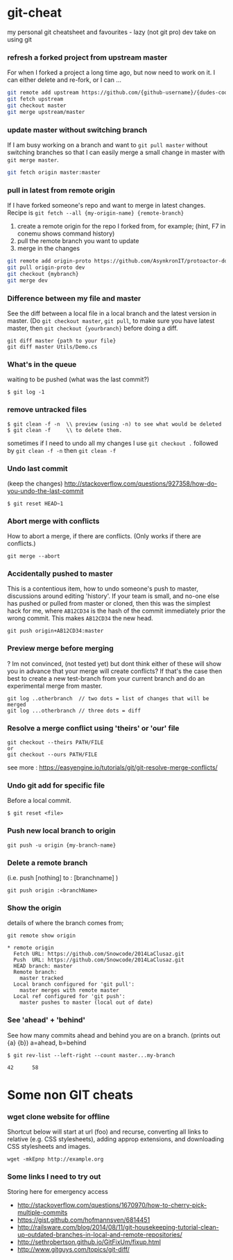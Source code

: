 # git-cheat
my personal git cheatsheet and favourites - lazy (not git pro) dev take on using git

### refresh a forked project from upstream master

For when I forked a project a long time ago, but now need to work on it. I can either delete and re-fork, or I can ...

```sh
git remote add upstream https://github.com/{github-username}/{dudes-cool-project}.git
git fetch upstream
git checkout master
git merge upstream/master
```

### update master without switching branch

If I am busy working on a branch and want to `git pull master` without switching branches so that I can easily merge a small change in master with `git merge master`. 

```sh
git fetch origin master:master
```

### pull in latest from remote origin

If I have forked someone's repo and want to merge in latest changes. Recipe is `git fetch --all {my-origin-name} {remote-branch}`

1. create a remote origin for the repo I forked from, for example; (hint, F7 in conemu shows command history)
2. pull the remote branch you want to update
3. merge in the changes

```sh
git remote add origin-proto https://github.com/AsynkronIT/protoactor-dotnet.git
git pull origin-proto dev
git checkout {mybranch}
git merge dev
```

### Difference between my file and master
See the diff between a local file in a local branch and the latest version in master. (Do `git checkout master`, `git pull`, to make sure you have latest master, then `git checkout {yourbranch}` before doing a diff. 
```
git diff master {path to your file}
git diff master Utils/Demo.cs
```

### What's in the queue 
waiting to be pushed (what was the last commit?)
```
$ git log -1
```

### remove untracked files
```
$ git clean -f -n  \\ preview (using -n) to see what would be deleted
$ git clean -f     \\ to delete them.
```
sometimes if I need to undo all my changes I use `git checkout .` followed by `git clean -f -n` then `git clean -f`

### Undo last commit 
(keep the changes) http://stackoverflow.com/questions/927358/how-do-you-undo-the-last-commit
```
$ git reset HEAD~1
```
### Abort merge with conflicts
How to abort a merge, if there are conflicts. (Only works if there are conflicts.)
```
git merge --abort
```
### Accidentally pushed to master
This is a contentious item, how to undo someone's push to master, discussions around editing 'history'. If your team is small, and no-one else has pushed or pulled from master or cloned, then this was the simplest hack for me, where `AB12CD34` is the hash of the commit immediately prior the wrong commit. This makes `AB12CD34` the new head. 
```
git push origin+AB12CD34:master
```

### Preview merge before merging
? Im not convinced, (not tested yet) but dont think either of these will show you in advance that your merge will create conflicts? 
If that's the case then best to create a new test-branch from your current branch and do an experimental merge from master.
```
git log ..otherbranch  // two dots = list of changes that will be merged 
git log ...otherbranch // three dots = diff
```

### Resolve a merge conflict using 'theirs' or 'our' file

```
git checkout --theirs PATH/FILE
or
git checkout --ours PATH/FILE
```

see more : https://easyengine.io/tutorials/git/git-resolve-merge-conflicts/

### Undo git add for specific file
Before a local commit.
```
$ git reset <file>
```

### Push new local branch to origin

```
git push -u origin {my-branch-name}
```

### Delete a remote branch
(i.e. push [nothing] to : [branchname] )
```
git push origin :<branchName>
```

### Show the origin 
details of where the branch comes from;
```
git remote show origin
```
```
* remote origin
  Fetch URL: https://github.com/Snowcode/2014LaClusaz.git
  Push  URL: https://github.com/Snowcode/2014LaClusaz.git
  HEAD branch: master
  Remote branch:
    master tracked
  Local branch configured for 'git pull':
    master merges with remote master
  Local ref configured for 'git push':
    master pushes to master (local out of date)
```

### See 'ahead' + 'behind'
See how many commits ahead and behind you are on a branch. (prints out {a} {b}) a=ahead, b=behind 
```
$ git rev-list --left-right --count master...my-branch
```
```
42      58
```
# Some non GIT cheats

### wget clone website for offline

Shortcut below will start at url (foo) and recurse, converting all links to relative (e.g. CSS stylesheets), adding approp extensions, and downloading CSS stylesheets and images.

```
wget -mkEpnp http://example.org
```


### Some links I need to try out
Storing here for emergency access
- http://stackoverflow.com/questions/1670970/how-to-cherry-pick-multiple-commits
- https://gist.github.com/hofmannsven/6814451
- http://railsware.com/blog/2014/08/11/git-housekeeping-tutorial-clean-up-outdated-branches-in-local-and-remote-repositories/
- http://sethrobertson.github.io/GitFixUm/fixup.html
- http://www.gitguys.com/topics/git-diff/
